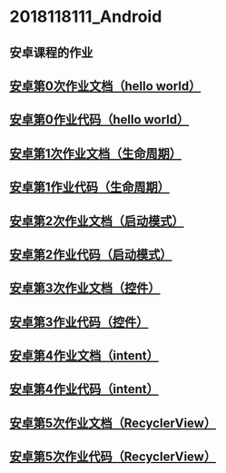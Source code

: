 # 2018118111_Android
## 安卓课程的作业<br>

## [安卓第0次作业文档（hello world）](https://github.com/LunarYoung/2018118111_Android/blob/master/Android%E7%AC%AC0%E6%AC%A1%E4%BD%9C%E4%B8%9A(hello%20world)/%E6%96%87%E6%A1%A3.md)
## [安卓第0作业代码（hello world）](https://github.com/LunarYoung/2018118111_Android/tree/master/Android%E7%AC%AC0%E6%AC%A1%E4%BD%9C%E4%B8%9A(hello%20world)/code/HelloWorld)

## [安卓第1次作业文档（生命周期）](https://github.com/LunarYoung/2018118111_Android/blob/master/Android%E7%AC%AC%E4%B8%80%E6%AC%A1%E4%BD%9C%E4%B8%9A%EF%BC%88%E7%94%9F%E5%91%BD%E5%91%A8%E6%9C%9F%EF%BC%89/%E8%AF%B4%E6%98%8E%E6%96%87%E6%A1%A3.md)
## [安卓第1作业代码（生命周期）](https://github.com/LunarYoung/2018118111_Android/tree/master/Android%E7%AC%AC%E4%B8%80%E6%AC%A1%E4%BD%9C%E4%B8%9A%EF%BC%88%E7%94%9F%E5%91%BD%E5%91%A8%E6%9C%9F%EF%BC%89/code)
## [安卓第2次作业文档（启动模式）](https://github.com/LunarYoung/2018118111_Android/blob/master/Android%E7%AC%AC%E4%BA%8C%E6%AC%A1%E4%BD%9C%E4%B8%9A%EF%BC%88%E5%90%AF%E5%8A%A8%E6%A8%A1%E5%BC%8F%EF%BC%89/%E8%AF%B4%E6%98%8E%E6%96%87%E6%A1%A3.md)
## [安卓第2作业代码（启动模式）](https://github.com/LunarYoung/2018118111_Android/tree/master/Android%E7%AC%AC%E4%BA%8C%E6%AC%A1%E4%BD%9C%E4%B8%9A%EF%BC%88%E5%90%AF%E5%8A%A8%E6%A8%A1%E5%BC%8F%EF%BC%89/code/ActivityTest)
## [安卓第3次作业文档（控件）](https://github.com/LunarYoung/2018118111_Android/blob/master/Android%E7%AC%AC%E4%B8%89%E6%AC%A1%E4%BD%9C%E4%B8%9A%EF%BC%88%E6%8E%A7%E4%BB%B6%EF%BC%89/%E8%AF%B4%E6%98%8E%E6%96%87%E6%A1%A3.md)
## [安卓第3作业代码（控件）](https://github.com/LunarYoung/2018118111_Android/tree/master/Android%E7%AC%AC%E4%B8%89%E6%AC%A1%E4%BD%9C%E4%B8%9A%EF%BC%88%E6%8E%A7%E4%BB%B6%EF%BC%89/code/app)

## [安卓第4作业文档（intent）](https://github.com/LunarYoung/2018118111_Android/blob/master/Android%E7%AC%AC%E5%9B%9B%E6%AC%A1%EF%BC%88intent%EF%BC%89/%E8%AF%B4%E6%98%8E%E6%96%87%E6%A1%A3.md)
## [安卓第4作业代码（intent）](https://github.com/LunarYoung/2018118111_Android/tree/master/Android%E7%AC%AC%E5%9B%9B%E6%AC%A1%EF%BC%88intent%EF%BC%89/code/ActivityTest)

## [安卓第5次作业文档（RecyclerView）](https://github.com/LunarYoung/2018118111_Android/blob/master/Android%E7%AC%AC%E4%BA%94%E6%AC%A1%E4%BD%9C%E4%B8%9A(RecyclerView)/%E8%AF%B4%E6%98%8E%E6%96%87%E6%A1%A3.md)
## [安卓第5次作业代码（RecyclerView）](https://github.com/LunarYoung/2018118111_Android/tree/master/Android%E7%AC%AC%E4%BA%94%E6%AC%A1%E4%BD%9C%E4%B8%9A(RecyclerView)/code/RecyclerViewTest)



